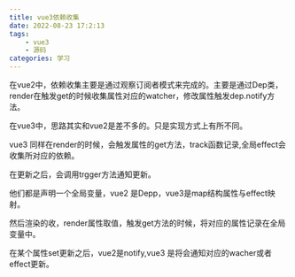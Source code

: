```yaml
---
title: vue3依赖收集
date: 2022-08-23 17:2:13
tags:
    - vue3
    - 源码
categories: 学习
---
```


在vue2中，依赖收集主要是通过观察订阅者模式来完成的。主要是通过Dep类，render在触发get的时候收集属性对应的watcher，修改属性触发dep.notify方法。

<!-- more -->

在vue3中，思路其实和vue2是差不多的。只是实现方式上有所不同。

vue3 同样在render的时候，会触发属性的get方法，track函数记录,全局effect会收集所对应的依赖。

在更新之后，会调用trgger方法通知更新。


他们都是声明一个全局变量，vue2 是Depp，vue3是map结构属性与effect映射。

然后渲染的收，render属性取值，触发get方法的时候，将对应的属性记录在全局变量中。

在某个属性set更新之后，vue2是notify,vue3 是将会通知对应的wacher或者effect更新。